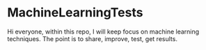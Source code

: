 # MachineLearningTests
Hi everyone, within this repo, I will keep focus on machine learning techniques. The point is to share, improve, test, get results.
